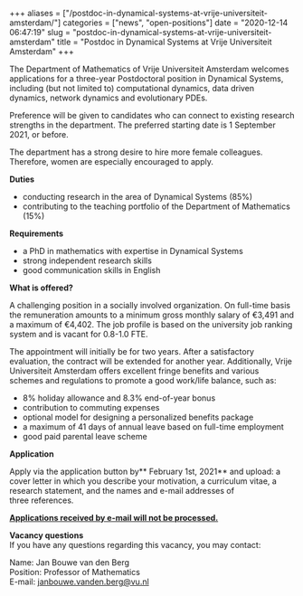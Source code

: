 +++
aliases = ["/postdoc-in-dynamical-systems-at-vrije-universiteit-amsterdam/"]
categories = ["news", "open-positions"]
date = "2020-12-14 06:47:19"
slug = "postdoc-in-dynamical-systems-at-vrije-universiteit-amsterdam"
title = "Postdoc in Dynamical Systems at Vrije Universiteit Amsterdam"
+++

The Department of Mathematics of Vrije Universiteit Amsterdam welcomes
applications for a three-year Postdoctoral position in Dynamical
Systems, including (but not limited to) computational dynamics, data
driven dynamics, network dynamics and evolutionary PDEs.  
  
Preference will be given to candidates who can connect to existing
research strengths in the department. The preferred starting date is 1
September 2021, or before.   
  
The department has a strong desire to hire more female colleagues.
Therefore, women are especially encouraged to apply.  
  
**Duties**

-   conducting research in the area of Dynamical Systems (85%)
-   contributing to the teaching portfolio of the Department of
    Mathematics (15%)

**Requirements**

-   a PhD in mathematics with expertise in Dynamical Systems
-   strong independent research skills
-   good communication skills in English

**What is offered?**

A challenging position in a socially involved organization. On full-time
basis the remuneration amounts to a minimum gross monthly salary of
€3,491 and a maximum of €4,402. The job profile is based on the
university job ranking system and is vacant for 0.8-1.0 FTE.

The appointment will initially be for two years. After a satisfactory
evaluation, the contract will be extended for another
year. Additionally, Vrije Universiteit Amsterdam offers excellent fringe
benefits and various schemes and regulations to promote a good work/life
balance, such as:

-   8% holiday allowance and 8.3% end-of-year bonus
-   contribution to commuting expenses
-   optional model for designing a personalized benefits package
-   a maximum of 41 days of annual leave based on full-time employment
-   good paid parental leave scheme

**Application**

Apply via the application button by** February 1st, 2021** and upload: a
cover letter in which you describe your motivation, a curriculum vitae,
a research statement, and the names and e-mail addresses of
three references.

**<u>Applications received by e-mail will not be processed.</u>**

**Vacancy questions**  
If you have any questions regarding this vacancy, you may contact:

Name: Jan Bouwe van den Berg  
Position: Professor of Mathematics  
E-mail: <janbouwe.vanden.berg@vu.nl>
